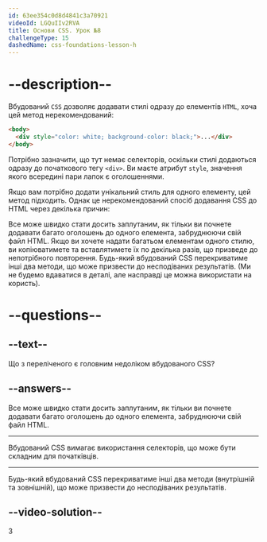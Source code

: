 ```yaml
---
id: 63ee354c0d8d4841c3a70921
videoId: LGQuIIv2RVA
title: Основи CSS. Урок №8
challengeType: 15
dashedName: css-foundations-lesson-h
---
```


# --description--

Вбудований `CSS` дозволяє додавати стилі одразу до елементів `HTML`, хоча цей метод нерекомендований:

```html
<body>
  <div style="color: white; background-color: black;">...</div>
</body>
```

Потрібно зазначити, що тут немає селекторів, оскільки стилі додаються одразу до початкового тегу `<div>`. Ви маєте атрибут `style`, значення якого всередині пари лапок є оголошеннями.

Якщо вам потрібно додати унікальний стиль для одного елементу, цей метод підходить. Однак це нерекомендований спосіб додавання CSS до HTML через декілька причин:

Все може швидко стати досить заплутаним, як тільки ви почнете додавати багато оголошень до одного елемента, забруднюючи свій файл HTML. Якщо ви хочете надати багатьом елементам одного стилю, ви копіюватимете та вставлятимете їх по декілька разів, що призведе до непотрібного повторення. Будь-який вбудований CSS перекриватиме інші два методи, що може призвести до несподіваних результатів. (Ми не будемо вдаватися в деталі, але насправді це можна використати на користь).

# --questions--

## --text--

Що з переліченого є головним недоліком вбудованого CSS?

## --answers--

Все може швидко стати досить заплутаним, як тільки ви почнете додавати багато оголошень до одного елемента, забруднюючи свій файл HTML.

---

Вбудований CSS вимагає використання селекторів, що може бути складним для початківців.

---

Будь-який вбудований CSS перекриватиме інші два методи (внутрішній та зовнішній), що може призвести до несподіваних результатів.


## --video-solution--

3
